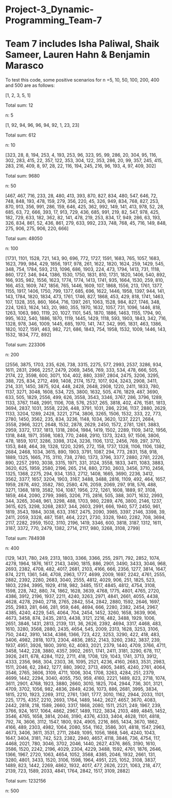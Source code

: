 # Project-3_Dynamic-Programming_Team-7
# Team 7 includes Isha Paliwal, Shaik Sameer, Lauren Hahn & Benjamin Marasco

To test this code, some positive scenarios for n =5, 10, 50, 100, 200, 400 and 500 are as follows:

[1, 2, 3, 5, 1]

Total sum: 12

n: 5


[1, 92, 94, 96, 96, 94, 92, 1, 23, 23]

Total sum: 612

n: 10


[323, 28, 8, 194, 253, 4, 193, 253, 96, 323, 95, 99, 286, 20, 304, 95, 116, 302, 283, 415, 22, 357, 122, 353, 304, 122, 353, 286, 20, 99, 357, 245, 415, 283, 216, 409, 8, 97, 28, 22, 116, 194, 245, 216, 96, 193, 4, 97, 409, 302]

Total sum: 9680

n: 50


[467, 467, 716, 233, 28, 480, 413, 393, 870, 827, 834, 480, 547, 646, 72, 748, 848, 193, 478, 159, 279, 356, 220, 45, 326, 949, 834, 768, 827, 253, 870, 913, 356, 991, 286, 159, 646, 425, 362, 992, 149, 141, 413, 978, 52, 28, 685, 63, 72, 666, 393, 17, 913, 729, 436, 685, 991, 219, 82, 547, 978, 425, 182, 729, 633, 182, 362, 82, 141, 478, 219, 253, 834, 17, 949, 286, 63, 193, 326, 834, 861, 52, 436, 861, 279, 633, 992, 233, 748, 768, 45, 716, 149, 848, 275, 906, 275, 906, 220, 666]

Total sum: 48050

n: 100


[1731, 1101, 1528, 721, 143, 90, 696, 772, 1727, 1591, 1683, 765, 1057, 1683, 1623, 799, 984, 429, 1856, 1917, 978, 261, 1622, 1820, 1624, 259, 1429, 545, 348, 754, 1784, 593, 213, 1096, 686, 1903, 224, 473, 1794, 1413, 731, 1118, 860, 1727, 346, 944, 1386, 1530, 1750, 1831, 810, 1731, 1820, 1406, 540, 892, 166, 935, 982, 1556, 1623, 1774, 1774, 1413, 1741, 935, 1664, 1530, 259, 810, 166, 453, 1609, 747, 1856, 765, 1446, 1609, 107, 1868, 1556, 213, 1761, 1377, 1155, 1917, 1406, 1750, 799, 1377, 685, 696, 1622, 1446, 1958, 1397, 944, 141, 143, 1784, 1820, 1834, 473, 1761, 1746, 827, 1868, 453, 429, 818, 1741, 1463, 107, 1328, 355, 860, 1664, 716, 1397, 261, 1063, 1528, 984, 827, 1746, 348, 224, 1263, 1624, 143, 20, 980, 355, 1970, 1632, 1057, 731, 1096, 1446, 818, 1263, 1063, 980, 1119, 20, 1027, 1101, 545, 1870, 1886, 1463, 1155, 1794, 90, 995, 1632, 540, 1886, 1870, 1119, 1445, 1429, 1118, 593, 1903, 1843, 342, 716, 1328, 978, 346, 1009, 1445, 685, 1970, 141, 747, 342, 995, 1831, 463, 1386, 1820, 1027, 1591, 463, 982, 721, 686, 1843, 754, 1958, 1532, 1009, 1446, 143, 1532, 1834, 772, 892]

Total sum: 223306

n: 200


[2556, 3875, 1703, 235, 626, 738, 3315, 2275, 577, 2993, 2537, 3286, 934, 1611, 2831, 2966, 2257, 2479, 2069, 3456, 769, 333, 534, 478, 666, 505, 2174, 22, 3598, 600, 3071, 104, 402, 880, 3397, 2804, 2475, 3206, 3295, 388, 725, 834, 2712, 499, 1408, 2174, 1572, 1017, 924, 3243, 2908, 3411, 214, 331, 1450, 3875, 924, 448, 2428, 2648, 2908, 1220, 2411, 1833, 780, 1137, 3271, 3048, 1608, 534, 725, 3800, 1632, 505, 476, 1829, 487, 3690, 633, 505, 1829, 2556, 499, 626, 3558, 3543, 3346, 3767, 286, 3796, 1289, 1133, 3767, 1148, 2991, 1106, 708, 576, 2537, 265, 3818, 402, 476, 1581, 1813, 3694, 2837, 1031, 3558, 2226, 448, 3791, 1031, 286, 2236, 1137, 2880, 2629, 1133, 3204, 1289, 2428, 3221, 2714, 3806, 3265, 1506, 1532, 333, 22, 773, 2780, 1450, 3562, 235, 834, 3236, 1148, 1034, 3620, 1237, 2221, 2684, 3558, 2966, 3221, 2648, 1532, 2878, 2629, 2450, 1572, 2781, 1261, 3883, 2959, 3372, 1737, 1813, 1318, 2804, 1984, 1419, 1502, 2289, 1109, 3412, 1956, 1318, 848, 1971, 3598, 1083, 770, 2468, 2910, 1373, 3243, 97, 1506, 3806, 478, 1859, 1017, 3286, 3398, 3124, 3236, 1106, 1312, 2456, 769, 297, 3710, 1353, 848, 464, 39, 1328, 1220, 3295, 272, 158, 1737, 1328, 1106, 1106, 1382, 2684, 2468, 1034, 3615, 890, 1903, 3791, 1087, 294, 773, 2831, 158, 918, 1889, 1325, 1665, 715, 3110, 738, 2780, 1373, 3796, 3377, 2880, 2781, 2226, 890, 2257, 2910, 3038, 3315, 1971, 331, 3124, 3558, 1833, 3411, 1083, 3883, 3620, 625, 1959, 2580, 2196, 265, 214, 880, 2730, 2603, 3456, 3710, 2456, 1325, 1368, 2275, 294, 934, 1353, 2712, 1408, 1665, 3690, 2236, 3412, 3562, 3377, 1657, 3204, 1903, 3167, 3488, 3488, 2816, 1109, 492, 464, 1657, 1959, 2878, 492, 3582, 780, 2580, 476, 2059, 2069, 297, 918, 576, 488, 3271, 1368, 1819, 3582, 104, 1087, 1956, 272, 1261, 1608, 1889, 97, 3108, 1859, 464, 2090, 2799, 3985, 3206, 715, 2816, 505, 388, 3071, 1632, 2993, 344, 3265, 3048, 961, 3298, 488, 1703, 980, 2289, 476, 3800, 2146, 1237, 3615, 625, 3298, 3268, 2837, 344, 2603, 2991, 666, 1940, 577, 2450, 961, 1819, 3543, 1984, 3038, 633, 3167, 2475, 2090, 3985, 3397, 2146, 3398, 39, 2411, 2059, 3328, 487, 1581, 464, 2221, 2730, 3328, 1940, 2282, 708, 3694, 2117, 2282, 2959, 1502, 3110, 2196, 1419, 3346, 600, 3818, 3187, 1312, 1611, 3187, 3372, 770, 2479, 1382, 2714, 2117, 980, 3268, 3108, 2799]

Total sum: 784938

n: 400


[129, 1431, 780, 249, 2313, 1803, 3366, 3366, 255, 2971, 792, 2852, 1074, 4278, 1964, 1876, 1617, 2143, 3490, 1815, 886, 2901, 3490, 3433, 3046, 968, 2693, 2382, 4708, 482, 4017, 2681, 2103, 4166, 666, 2356, 1277, 3814, 1647, 874, 2211, 1361, 546, 4708, 2963, 1777, 4699, 2009, 1697, 2242, 4761, 2555, 2882, 2392, 2280, 2683, 3040, 2555, 4812, 4029, 906, 251, 1825, 523, 1803, 2294, 3995, 1929, 4118, 982, 3485, 1517, 4845, 4812, 4754, 3108, 1598, 228, 742, 880, 74, 1862, 1628, 3639, 4768, 1775, 4801, 4765, 2720, 4386, 3912, 2196, 1937, 2211, 4240, 3263, 2971, 4841, 2661, 4055, 4438, 4628, 4278, 2940, 2718, 2765, 2842, 554, 2842, 2880, 1592, 2646, 1697, 255, 2983, 281, 646, 281, 959, 646, 4694, 666, 2280, 2382, 2454, 2967, 4385, 4240, 4229, 545, 4064, 704, 2454, 1452, 3260, 1658, 3639, 906, 4673, 3458, 874, 2435, 2813, 4438, 3121, 2216, 482, 3488, 1929, 1006, 2651, 3846, 1431, 2813, 2139, 131, 36, 2626, 2392, 4694, 3317, 4468, 483, 1610, 3280, 3568, 2880, 2435, 4654, 545, 2009, 2313, 1628, 3253, 3106, 750, 2442, 3910, 1434, 4386, 1366, 723, 422, 3253, 3290, 422, 418, 483, 3406, 4982, 2818, 1073, 2304, 4836, 2852, 2143, 3260, 2382, 3837, 239, 1937, 4951, 3926, 1800, 3910, 62, 4083, 2021, 2379, 1440, 4709, 3766, 4711, 3458, 1442, 228, 3880, 4357, 3902, 2651, 1741, 2411, 3181, 3290, 678, 117, 3926, 2411, 678, 4284, 1122, 2711, 418, 1708, 129, 1043, 1741, 3713, 3912, 4333, 2356, 968, 304, 2303, 36, 1095, 2521, 4236, 4160, 2683, 3531, 2983, 1511, 2046, 62, 2842, 1277, 880, 3902, 3713, 4905, 3485, 4240, 2761, 4064, 3546, 2765, 3606, 3109, 4711, 1006, 304, 1708, 3263, 4284, 251, 2379, 4699, 1442, 2294, 3040, 4055, 750, 959, 4160, 2221, 1489, 823, 2718, 1074, 3611, 2901, 4768, 1923, 3880, 2660, 3010, 1825, 704, 2944, 736, 301, 3121, 4709, 3702, 1056, 982, 4836, 2849, 4236, 1073, 886, 2681, 3995, 3834, 1815, 2210, 1923, 2269, 3112, 2761, 1361, 1777, 3010, 1162, 2944, 2033, 1101, 225, 1775, 4357, 2210, 2693, 1764, 1489, 1442, 2627, 4657, 3670, 4083, 2442, 2818, 218, 1589, 2660, 3317, 1868, 2080, 1511, 2521, 249, 1967, 239, 3766, 924, 1617, 1064, 4862, 2967, 1489, 1122, 3834, 2103, 489, 4845, 1452, 3546, 4765, 1658, 3814, 2046, 3190, 4376, 4333, 3404, 4628, 1101, 4818, 792, 74, 3606, 3112, 1547, 1800, 924, 4905, 2216, 865, 1434, 3670, 1862, 4166, 489, 2303, 4982, 1064, 2080, 554, 1162, 3586, 301, 4818, 1547, 2963, 4673, 3406, 3611, 3531, 2711, 2849, 1095, 1056, 1868, 546, 4240, 1043, 1647, 3404, 3181, 742, 523, 2382, 2940, 4657, 4118, 3846, 736, 4754, 117, 4468, 2021, 780, 3046, 3702, 2046, 1440, 2627, 4376, 865, 3190, 1610, 3586, 1520, 2242, 2196, 4029, 2304, 4229, 3488, 1592, 4761, 1876, 2646, 1366, 1967, 2720, 1063, 4654, 1052, 3568, 4385, 2046, 1932, 2661, 131, 3280, 4801, 3433, 1520, 3106, 1598, 1964, 4951, 225, 1052, 3108, 3837, 1489, 823, 1442, 2269, 4862, 1932, 4017, 477, 2626, 2221, 1063, 218, 477, 2139, 723, 1589, 2033, 4841, 1764, 2842, 1517, 3109, 2882]

Total sum: 1232156

n: 500
